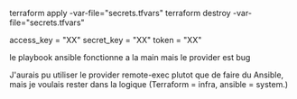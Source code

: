 terraform apply -var-file="secrets.tfvars"
terraform destroy -var-file="secrets.tfvars"



access_key = "XX"
secret_key = "XX"
token      = "XX"



le playbook ansible fonctionne a la main mais le provider est bug


J'aurais pu utiliser le provider remote-exec plutot que de faire du Ansible, mais je voulais rester dans la logique (Terraform = infra, ansible = system.)
